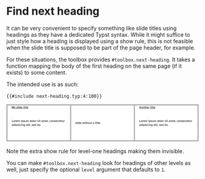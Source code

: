 # Find next heading

It can be very convenient to specify something like slide titles using headings
as they have a dedicated Typst syntax.
While it might suffice to just style how a heading is displayed using a show
rule, this is not feasible when the slide title is supposed to be part of the
page header, for example.

For these situations, the toolbox provides `#toolbox.next-heading`.
It takes a function mapping the body of the first heading on the same page (if
it exists) to some content.

The intended use is as such:

```typ
{{#include next-heading.typ:4:100}}
```
![next-heading](next-heading.png)

Note the extra show rule for level-one headings making them invisible.

You can make `#toolbox.next-heading` look for headings of other levels as well,
just specify the optional `level` argument that defaults to `1`.

